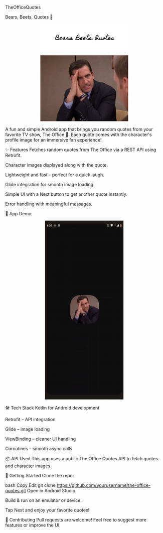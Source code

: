 TheOfficeQuotes

Bears, Beets, Quotes 🏢
<p align="center">
  <img src="media/bears_beets_quotes.jpg" alt="Notes App Logo" width="280" />
</p>
<p align="center">
  <img src="media/the_office_01.jpg" alt="Notes App Logo" width="280" />
</p>
<p>A fun and simple Android app that brings you random quotes from your favorite TV show, The Office 🏢.
Each quote comes with the character's profile image for an immersive fan experience! 
</p>

✨ Features
Fetches random quotes from The Office via a REST API using Retrofit.

Character images displayed along with the quote.

Lightweight and fast – perfect for a quick laugh.

Glide integration for smooth image loading.

Simple UI with a Next button to get another quote instantly.

Error handling with meaningful messages.

🎥 App Demo
<p align="center"> <img src="media/the_office_demo.gif" alt="App Demo" width="250"/> </p>

🛠️ Tech Stack
Kotlin for Android development

Retrofit – API integration

Glide – image loading

ViewBinding – cleaner UI handling

Coroutines – smooth async calls

📦 API Used
This app uses a public The Office Quotes API to fetch quotes and character images.

🚀 Getting Started
Clone the repo:

bash
Copy
Edit
git clone https://github.com/yourusername/the-office-quotes.git
Open in Android Studio.

Build & run on an emulator or device.

Tap Next and enjoy your favorite quotes!

🤝 Contributing
Pull requests are welcome! Feel free to suggest more features or improve the UI.
